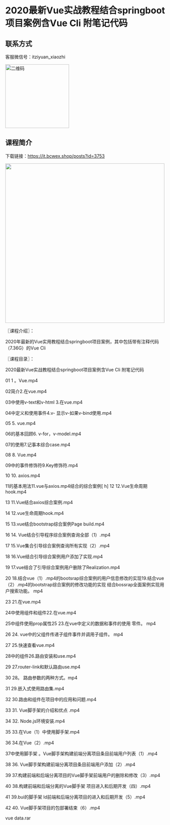 # 2020最新Vue实战教程结合springboot项目案例含Vue Cli 附笔记代码

## 联系方式

客服微信号：itziyuan_xiaozhi

<img src="https://ziyuanyun.oss-cn-guangzhou.aliyuncs.com/common/20240614073449/666b82192834a.jpg" width="200" height="200" alt="二维码">

## 课程简介

下载链接：https://it.bcwex.shop/posts?id=3753

<img src="https://ziyuanyun.oss-cn-guangzhou.aliyuncs.com/yun/20240515185322/66449422ef09d.jpg" width="500" alt="">

  〖课程介绍〗：

 2020年最新的Vue实用教程结合springboot项目案例，其中包括带有注释代码（7.36G）的Vue Cli

 〖课程目录〗：

 2020最新Vue实战教程结合springboot项目案例含Vue Cli 附笔记代码



 01 1 。Vue.mp4

 02简介2.在vue.mp4

 03中使用v-text和v-html 3.在vue.mp4

 04中定义和使用事件4.v- 显示v-如果v-bind使用.mp4

 05 5. vue.mp4

 06的基本回顾6. v-for，v-model.mp4

 07的使用7.记事本综合case.mp4

 08 8. Vue.mp4

 09中的事件修饰符9.Key修饰符.mp4

 10 10. axios.mp4

 11的基本用法11.vue与axios.mp4结合的综合案例[ h] 12 12.Vue生命周期hook.mp4

 13 11.Vue结合axios综合案例.mp4

 14 12.vue生命周期hook.mp4

 15 13.vue结合bootstrap综合案例Page build.mp4

 16 14. Vue结合引导程序综合案例查询全部（1）.mp4

 17 15.Vue集合引导综合案例查询所有实现（2）.mp4

 18 16.Vue结合引导综合案例用户添加了实现.mp4

 19 17.vue结合了引导综合案例用户删除了Realization.mp4

 20 18.结合vue（1）.mp4的bootsrap综合案例的用户信息修改的实现19.结合vue（2）.mp4的bootstrap综合案例的修改功能的实现 结合bossrap全面案例实现用户搜索功能。 mp4

 23 21.在vue.mp4

 24中使用组件和组件22.在vue.mp4

 25中组件使用prop属性25 23.在vue中定义的数据和事件的使用 零件。 mp4

 26 24. vue中的父组件传递子组件事件并调用子组件。 mp4

 27 25.快速查看vue.mp4

 28中的组件26.路由安装和use.mp4

 29 27.router-link和默认路由use.mp4

 30 28。 路由参数的两种方式。mp4

 31 29.嵌入式使用路由集.mp4

 32 30.路由和组件在项目中的应用和问题.mp4

 33 31. Vue脚手架的介绍和优点 .mp4

 34 32. Node.js环境安装.mp4

 35 33.在Vue（1）中使用脚手架.mp4

 36 34.在Vue（2）.mp4

 37中使用脚手架 。Vue脚手架构建前端分离项目条目前端用户列表（1）.mp4

 38 36. Vue脚手架构建前端分离项目条目前端用户添加（2）.mp4

 39 37.构建前端和后端分离项目的Vue脚手架前端用户的删除和修改（3）.mp4

 40 38.构建前端和后端分离的Vue脚手架 项目进入和后期开发（四）.mp4

 41 39.bui的脚手架 ld前端和后端分离项目的进入和后期开发（5）.mp4

 42 40. Vue脚手架项目的包部署结束（6）.mp4

 vue data.rar

  